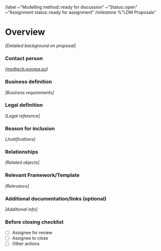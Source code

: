 /label ~"Modelling method::ready for discussion" ~"Status::open" ~"Assignment status::ready for assignment"
/milestone %"LDM Proposals"

<!-- See: documentation on [Issues in GitLab](https://gitlab.sofa.dev/sdd-bird-team/bird-logical-data-model/-/wikis/Issues-in-GitLab) -->


# Overview
_[Detailed background on proposal]_


### Contact person
_[me@ecb.europa.eu]_

### Business definition
_[Business requirements]_

### Legal definition
_[Legal reference]_

### Reason for inclusion
_[Justifications]_

### Relationships
_[Related objects]_

### Relevant Framework/Template
_[Relevance]_

### Additional documentation/links (optional)
_[Additional info]_

### Before closing checklist
- [ ] Assignee for review
- [ ] Assignee to close
- [ ] Other actions
